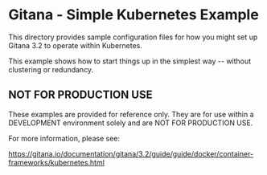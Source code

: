 # Gitana - Simple Kubernetes Example

This directory provides sample configuration files for how you might set up Gitana 3.2 to operate within
Kubernetes.

This example shows how to start things up in the simplest way -- without clustering or redundancy.

## NOT FOR PRODUCTION USE

These examples are provided for reference only.  They are for use within a DEVELOPMENT environment solely
and are NOT FOR PRODUCTION USE.

For more information, please see:

https://gitana.io/documentation/gitana/3.2/guide/guide/docker/container-frameworks/kubernetes.html